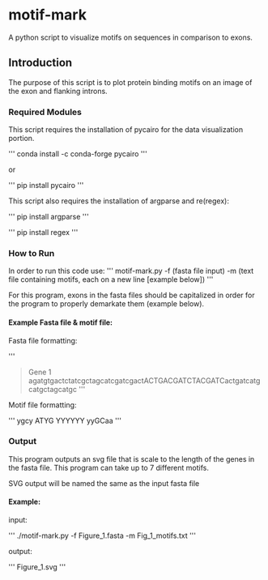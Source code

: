 # motif-mark
A python script to visualize motifs on sequences in comparison to exons.


## Introduction

The purpose of this script is to plot protein binding motifs on an image of the exon and flanking introns.

### Required Modules

This script requires the installation of pycairo for the data visualization portion.

'''
conda install -c conda-forge pycairo
'''

or 

'''
pip install pycairo
'''

This script also requires the installation  of argparse and re(regex):

'''
pip install argparse
'''

'''
pip install regex
'''



### How to Run

In order to run this code use:
'''
motif-mark.py -f (fasta file input) -m (text file containing motifs, each on a new line [example below])
'''

For this program, exons in the fasta files should be capitalized  in order for the program to properly demarkate them (example below).


#### Example Fasta file & motif file:

Fasta file formatting:

'''
>Gene 1
agatgtgactctatcgctagcatcgatcgactACTGACGATCTACGATCactgatcatgcatgctagcatgc
'''

Motif file formatting:

'''
ygcy
ATYG
YYYYYY
yyGCaa
'''

### Output

This program outputs an svg file that is scale to the length of the genes in the fasta file. This program can take up to 7 different motifs.

SVG output will be named the same as the input fasta file


#### Example:

input:

'''
./motif-mark.py -f Figure_1.fasta -m Fig_1_motifs.txt
'''

output:

'''
Figure_1.svg
'''